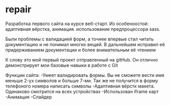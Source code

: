 # repair
Разработка первого сайта на курсе веб-старт. 
Из особеноостой: адаптивная вёрстка, анимация. использование предпроцессора sass.

Были проблемы с валидацией форм, а точнее впервые стал читать документацию и не понимал многих вещей. В дальнейшем исправил её придерживанием документации и более внимательным её чтением


К слову это мой первый проект отправленный на gitHub. Он отлично демонстрирует мои базовые навыки в работе с Git

Функции сайта:
-Умеет валидировать формы. Вы не сможете вести имя меньше 2-ух символов и больше 7-ми. Так же не получится в форму телефоного номера написать символы
-Адаптивная вёрстк макета. Одинаково смотрится на всех устройствах
-Использован iframe карт
-Анимация
-Слайдер
